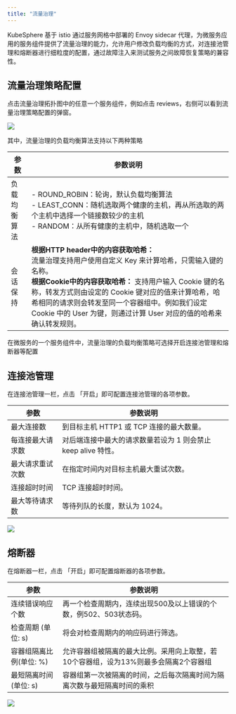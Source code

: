 ```yaml
---
title: "流量治理"
---
```


KubeSphere 基于 istio 通过服务网格中部署的 Envoy sidecar 代理，为微服务应用的服务组件提供了流量治理的能力，允许用户修改负载均衡的方式，对连接池管理和熔断器进行细粒度的配置，通过故障注入来测试服务之间故障恢复策略的兼容性。

## 流量治理策略配置

点击流量治理拓扑图中的任意一个服务组件，例如点击 reviews，右侧可以看到流量治理策略配置的弹窗。

![](https://pek3b.qingstor.com/kubesphere-docs/png/20190415091333.png)

其中，流量治理的负载均衡算法支持以下两种策略


| **参数** | **参数说明** | 
|----|----|
| 负载均衡算法 <br> | - ROUND_ROBIN：轮询，默认负载均衡算法 <br> - LEAST_CONN：随机选取两个健康的主机，再从所选取的两个主机中选择一个链接数较少的主机 <br> -  RANDOM：从所有健康的主机中，随机选取一个    | 
| 会话保持 <br> | **根据HTTP header中的内容获取哈希：**  <br> 流量治理支持用户使用自定义 Key 来计算哈希，只需输入键的名称。 <br> **根据Cookie中的内容获取哈希：**  支持用户输入 Cookie 键的名称，转发方式则由设定的 Cookie 键对应的值来计算哈希，哈希相同的请求则会转发至同一个容器组中。例如我们设定 Cookie 中的 User 为键，则通过计算 User 对应的值的哈希来确认转发规则。     |


在微服务的一个服务组件中，流量治理的负载均衡策略可选择开启连接池管理和熔断器等配置

## 连接池管理

在连接池管理一栏，点击 「开启」即可配置连接池管理的各项参数。

| **参数** | **参数说明** | 
|----|----|
| 最大连接数 | 到目标主机 HTTP1 或 TCP 连接的最大数量。 | 
| 每连接最大请求数 | 对后端连接中最大的请求数量若设为 1 则会禁止 keep alive 特性。 | 
| 最大请求重试次数 | 在指定时间内对目标主机最大重试次数。 | 
| 连接超时时间 | TCP 连接超时时间。 | 
| 最大等待请求数 | 等待列队的长度，默认为 1024。 | 

![](https://pek3b.qingstor.com/kubesphere-docs/png/20190415115226.png)

## 熔断器

在熔断器一栏，点击 「开启」即可配置熔断器的各项参数。

| **参数** | **参数说明** | 
|----|----|
| 连续错误响应个数 | 再一个检查周期内，连续出现500及以上错误的个数，例502、503状态码。 | 
| 检查周期 (单位: s)   | 将会对检查周期内的响应码进行筛选。 | 
| 容器组隔离比例(单位: %)   | 允许容器组被隔离的最大比例。采用向上取整，若10个容器组，设为13%则最多会隔离2个容器组 |
| 最短隔离时间 (单位: s)   | 容器组第一次被隔离的时间，之后每次隔离时间为隔离次数与最短隔离时间的乘积 | 

![](https://pek3b.qingstor.com/kubesphere-docs/png/20190415115340.png)



